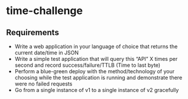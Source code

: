 # time-challenge
## Requirements
* Write a web application in your language of choice that returns the current date/time in JSON
* Write a simple test application that will query this “API” X times per second and record success/failure/TTLB (Time to last byte)
* Perform a blue-green deploy with the method/technology of your choosing while the test application is running and demonstrate there were no failed requests
* Go from a single instance of v1 to a single instance of v2 gracefully
